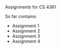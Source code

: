 Assignments for CS 4361

So far contains:
  - Assignment 1
  - Assignment 2
  - Assignment 3
  - Assignment 4 
